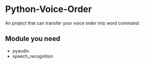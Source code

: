 # Python-Voice-Order
An project that can transfer your voice order into word command.

## Module you need

* pyaudio
* speech_recognition
